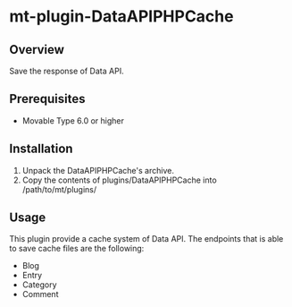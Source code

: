 mt-plugin-DataAPIPHPCache
=========================

## Overview

Save the response of Data API.

## Prerequisites

* Movable Type 6.0 or higher

## Installation

1. Unpack the DataAPIPHPCache's archive.
1. Copy the contents of plugins/DataAPIPHPCache into /path/to/mt/plugins/

## Usage

This plugin provide a cache system of Data API. The endpoints that is able to save cache files are the following:

* Blog
* Entry
* Category
* Comment
